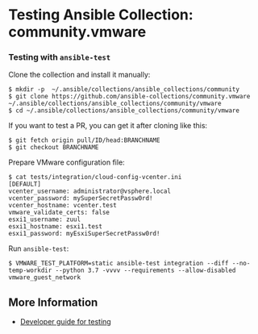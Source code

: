 # Testing Ansible Collection: community.vmware

### Testing with `ansible-test`

Clone the collection and install it manually:

```
$ mkdir -p  ~/.ansible/collections/ansible_collections/community
$ git clone https://github.com/ansible-collections/community.vmware ~/.ansible/collections/ansible_collections/community/vmware
$ cd ~/.ansible/collections/ansible_collections/community/vmware
```

If you want to test a PR, you can get it after cloning like this:

```
$ git fetch origin pull/ID/head:BRANCHNAME
$ git checkout BRANCHNAME
```

Prepare VMware configuration file:

```
$ cat tests/integration/cloud-config-vcenter.ini
[DEFAULT]
vcenter_username: administrator@vsphere.local
vcenter_password: mySuperSecretPassw0rd!
vcenter_hostname: vcenter.test
vmware_validate_certs: false
esxi1_username: zuul
esxi1_hostname: esxi1.test
esxi1_password: myEsxiSuperSecretPassw0rd!
```

Run `ansible-test`:

```
$ VMWARE_TEST_PLATFORM=static ansible-test integration --diff --no-temp-workdir --python 3.7 -vvvv --requirements --allow-disabled vmware_guest_network
```


## More Information

* [Developer guide for testing](https://docs.ansible.com/ansible/latest/collections/community/vmware/docsite/dev_guide.html#testing-with-your-own-infrastructure)
